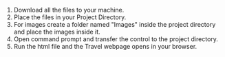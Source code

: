 1. Download all the files to your machine.
2. Place the files in your Project Directory.
3. For images create a folder named "Images" inside the project directory and place the images inside it.
4. Open command prompt and transfer the control to the project directory.
5. Run the html file and the Travel webpage opens in your browser.
